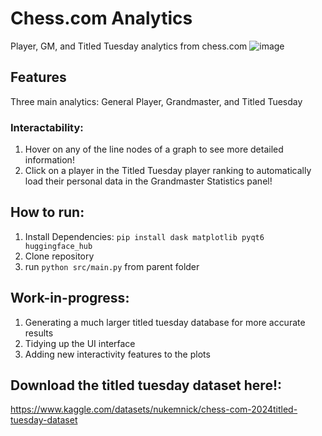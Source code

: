 # Chess.com Analytics
Player, GM, and Titled Tuesday analytics from chess.com
![image](https://github.com/user-attachments/assets/634a53da-5bb3-428b-ba9f-7bd134e010f2)


## Features
Three main analytics: General Player, Grandmaster, and Titled Tuesday

### Interactability: 
1) Hover on any of the line nodes of a graph to see more detailed information!
2) Click on a player in the Titled Tuesday player ranking to automatically load their personal data in the Grandmaster Statistics panel!


## How to run:
  1) Install Dependencies:
```pip install dask matplotlib pyqt6 huggingface_hub```
  2) Clone repository
  3) run ```python src/main.py``` from parent folder

## Work-in-progress:
  1) Generating a much larger titled tuesday database for more accurate results
  2) Tidying up the UI interface
  3) Adding new interactivity features to the plots

## Download the titled tuesday dataset here!:
https://www.kaggle.com/datasets/nukemnick/chess-com-2024titled-tuesday-dataset
